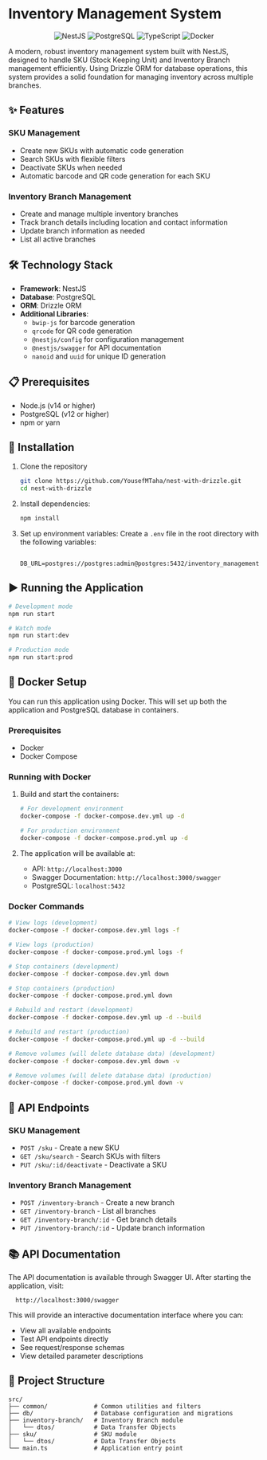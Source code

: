 # Inventory Management System

<p align="center">
  <img src="https://img.shields.io/badge/NestJS-E0234E?style=for-the-badge&logo=nestjs&logoColor=white" alt="NestJS" />
  <img src="https://img.shields.io/badge/PostgreSQL-316192?style=for-the-badge&logo=postgresql&logoColor=white" alt="PostgreSQL" />
  <img src="https://img.shields.io/badge/TypeScript-007ACC?style=for-the-badge&logo=typescript&logoColor=white" alt="TypeScript" />
  <img src="https://img.shields.io/badge/Docker-2496ED?style=for-the-badge&logo=docker&logoColor=white" alt="Docker" />
</p>

A modern, robust inventory management system built with NestJS, designed to handle SKU (Stock Keeping Unit) and Inventory Branch management efficiently. Using Drizzle ORM for database operations, this system provides a solid foundation for managing inventory across multiple branches.

## ✨ Features

### SKU Management

- Create new SKUs with automatic code generation
- Search SKUs with flexible filters
- Deactivate SKUs when needed
- Automatic barcode and QR code generation for each SKU

### Inventory Branch Management

- Create and manage multiple inventory branches
- Track branch details including location and contact information
- Update branch information as needed
- List all active branches

## 🛠️ Technology Stack

- **Framework**: NestJS
- **Database**: PostgreSQL
- **ORM**: Drizzle ORM
- **Additional Libraries**:
  - `bwip-js` for barcode generation
  - `qrcode` for QR code generation
  - `@nestjs/config` for configuration management
  - `@nestjs/swagger` for API documentation
  - `nanoid` and `uuid` for unique ID generation

## 📋 Prerequisites

- Node.js (v14 or higher)
- PostgreSQL (v12 or higher)
- npm or yarn

## 🚀 Installation

1. Clone the repository

   ```bash
   git clone https://github.com/YousefMTaha/nest-with-drizzle.git
   cd nest-with-drizzle
   ```

2. Install dependencies:

   ```bash
   npm install
   ```

3. Set up environment variables:
   Create a `.env` file in the root directory with the following variables:
   ```
    DB_URL=postgres://postgres:admin@postgres:5432/inventory_management
   ```

## ▶️ Running the Application

```bash
# Development mode
npm run start

# Watch mode
npm run start:dev

# Production mode
npm run start:prod
```

## 🐳 Docker Setup

You can run this application using Docker. This will set up both the application and PostgreSQL database in containers.

### Prerequisites

- Docker
- Docker Compose

### Running with Docker
1. Build and start the containers:

   ```bash
   # For development environment
   docker-compose -f docker-compose.dev.yml up -d

   # For production environment
   docker-compose -f docker-compose.prod.yml up -d
   ```

3. The application will be available at:
   - API: `http://localhost:3000`
   - Swagger Documentation: `http://localhost:3000/swagger`
   - PostgreSQL: `localhost:5432`

### Docker Commands

```bash
# View logs (development)
docker-compose -f docker-compose.dev.yml logs -f

# View logs (production)
docker-compose -f docker-compose.prod.yml logs -f

# Stop containers (development)
docker-compose -f docker-compose.dev.yml down

# Stop containers (production)
docker-compose -f docker-compose.prod.yml down

# Rebuild and restart (development)
docker-compose -f docker-compose.dev.yml up -d --build

# Rebuild and restart (production)
docker-compose -f docker-compose.prod.yml up -d --build

# Remove volumes (will delete database data) (development)
docker-compose -f docker-compose.dev.yml down -v

# Remove volumes (will delete database data) (production)
docker-compose -f docker-compose.prod.yml down -v
```

## 📡 API Endpoints

### SKU Management

- `POST /sku` - Create a new SKU
- `GET /sku/search` - Search SKUs with filters
- `PUT /sku/:id/deactivate` - Deactivate a SKU

### Inventory Branch Management

- `POST /inventory-branch` - Create a new branch
- `GET /inventory-branch` - List all branches
- `GET /inventory-branch/:id` - Get branch details
- `PUT /inventory-branch/:id` - Update branch information

## 📚 API Documentation

The API documentation is available through Swagger UI. After starting the application, visit:

```
  http://localhost:3000/swagger
```

This will provide an interactive documentation interface where you can:

- View all available endpoints
- Test API endpoints directly
- See request/response schemas
- View detailed parameter descriptions


## 📂 Project Structure

```
src/
├── common/             # Common utilities and filters
├── db/                 # Database configuration and migrations
├── inventory-branch/   # Inventory Branch module
│   └── dtos/           # Data Transfer Objects
├── sku/                # SKU module
│   └── dtos/           # Data Transfer Objects
└── main.ts             # Application entry point
```
